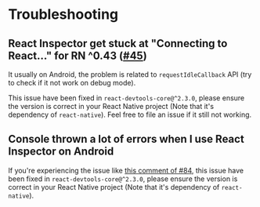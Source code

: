 # Troubleshooting

## React Inspector get stuck at "Connecting to React…" for RN ^0.43 ([#45](https://github.com/jhen0409/react-native-debugger/issues/45))

It usually on Android, the problem is related to `requestIdleCallback` API (try to check if it not work on debug mode).

This issue have been fixed in `react-devtools-core@^2.3.0`, please ensure the version is correct in your React Native project (Note that it's dependency of `react-native`). Feel free to file an issue if it still not working.

## Console thrown a lot of errors when I use React Inspector on Android

If you're experiencing the issue like [this comment of #84](https://github.com/jhen0409/react-native-debugger/issues/84#issuecomment-304611817), this issue have been fixed in `react-devtools-core@^2.3.0`, please ensure the version is correct in your React Native project (Note that it's dependency of `react-native`).
